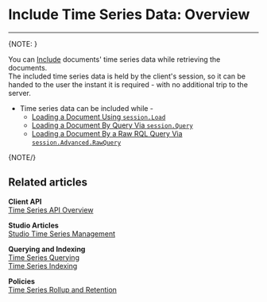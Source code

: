﻿# Include Time Series Data: Overview 

---

{NOTE: }

You can [Include](../../../../../client-api/session/loading-entities#load-with-includes) 
documents' time series data while retrieving the documents.  
The included time series data is held by the client's session, 
so it can be handed to the user the instant it is required - 
with no additional trip to the server.  

* Time series data can be included while -  
   * [Loading a Document Using `session.Load`](../../../../../document-extensions/timeseries/client-api/session-methods/include-ts-data/with-session-load)  
   * [Loading a Document By Query Via `session.Query`](../../../../../document-extensions/timeseries/client-api/session-methods/include-ts-data/with-session-query)  
   * [Loading a Document By a Raw RQL Query Via `session.Advanced.RawQuery`](../../../../../document-extensions/timeseries/client-api/session-methods/include-ts-data/with-raw-queries)  

{NOTE/}

## Related articles

**Client API**  
[Time Series API Overview](../../../../../document-extensions/timeseries/client-api/api-overview)  

**Studio Articles**  
[Studio Time Series Management](../../../../../studio/database/document-extensions/time-series)  

**Querying and Indexing**  
[Time Series Querying](../../../../../document-extensions/timeseries/querying/queries-overview-and-syntax)  
[Time Series Indexing](../../../../../document-extensions/timeseries/indexing)  

**Policies**  
[Time Series Rollup and Retention](../../../../../document-extensions/timeseries/rollup-and-retention)  
